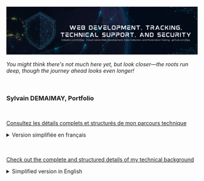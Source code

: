 

![Cloud-native Development, Data Collection, Penetration Testing, at linkedin.com/in/j5py](https://raw.githubusercontent.com/j5py/j5py/refs/heads/main/images/Sylvain_Demaimay_Banner.png)

_You might think there's not much here yet, but look closer—the roots run deep, though the journey ahead looks even longer!_

<br />



### Sylvain DEMAIMAY, Portfolio



<br />

[Consultez les détails complets et structurés de mon parcours technique](https://github.com/j5py/j5py/blob/main/documents/portfolio-fr.md)

<details>

<summary>Version simplifiée en français</summary>

<br />

##### Développement Web

Intervention dans des applications complexes et des plateformes majeures, davantage qu'à travers des outils préconfigurés disposant de modèles pour faciliter la création de sites sur Internet.

##### Collecte de Données

Programmation permettant de réunir des informations en vue de suivre les performances ou d’identifier les points d’amélioration, et réalisation de tests de modification pour optimiser l'expérience des utilisateurs.

##### Tests d'Intrusion

Évaluation de la sécurité des systèmes et des applications en cherchant des failles, dans le but de prévenir les risques potentiels et de s'assurer que les données des utilisateurs sont protégées.

<br />

</details>



<br />
<br />

[Check out the complete and structured details of my technical background](https://github.com/j5py/j5py/blob/main/documents/portfolio-en.md)

<details>

<summary>Simplified version in English</summary>

<br />

##### Web Development

Involvement in complex applications and major platforms, rather than through preconfigured tools with templates to facilitate the creation of websites.

##### Data Collection

Programming that allows for gathering information to track performance or identify areas for improvement, and conducting modification tests to optimize the user experience.

##### Penetration Testing

Evaluation of system and application security by searching for vulnerabilities, to prevent potential risks and ensure that user data are protected.

<br />

</details>

<br />
<br />
<br />
